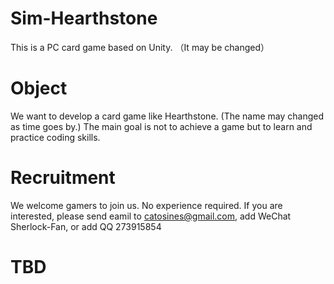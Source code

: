 # Sim-Hearthstone
This is a PC card game based on Unity. （It may be changed）

# Object
We want to develop a card game like Hearthstone. (The name may changed as time goes by.)
The main goal is not to achieve a game but to learn and practice coding skills.

# Recruitment
We welcome gamers to join us. No experience required. 
If you are interested, please send eamil to catosines@gmail.com, add WeChat Sherlock-Fan, or add QQ 273915854

# TBD
